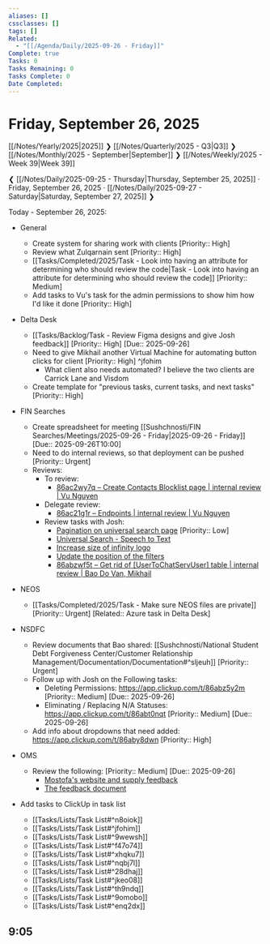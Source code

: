 ```yaml
---
aliases: []
cssclasses: []
tags: []
Related:
  - "[[/Agenda/Daily/2025-09-26 - Friday]]"
Complete: true
Tasks: 0
Tasks Remaining: 0
Tasks Complete: 0
Date Completed:
---
```

# Friday, September 26, 2025

[[/Notes/Yearly/2025|2025]] ❯ [[/Notes/Quarterly/2025 - Q3|Q3]] ❯ [[/Notes/Monthly/2025 - September|September]] ❯ [[/Notes/Weekly/2025 - Week 39|Week 39]]

❮ [[/Notes/Daily/2025-09-25 - Thursday|Thursday, September 25, 2025]] · Friday, September 26, 2025 · [[/Notes/Daily/2025-09-27 - Saturday|Saturday, September 27, 2025]] ❯


Today - September 26, 2025:

- General
    - Create system for sharing work with clients [Priority:: High]
    - Review what Zulqarnain sent [Priority:: High]
    - [[Tasks/Completed/2025/Task - Look into having an attribute for determining who should review the code|Task - Look into having an attribute for determining who should review the code]] [Priority:: Medium]
    - Add tasks to Vu's task for the admin permissions to show him how I'd like it done [Priority:: High]
- Delta Desk
    - [[Tasks/Backlog/Task - Review Figma designs and give Josh feedback]] [Priority:: High] [Due:: 2025-09-26]
    - Need to give Mikhail another Virtual Machine for automating button clicks for client [Priority:: High] ^jfohim
        - What client also needs automated? I believe the two clients are Carrick Lane and Visdom
    - Create template for "previous tasks, current tasks, and next tasks" [Priority:: High]
- FIN Searches
    - Create spreadsheet for meeting [[Sushchnosti/FIN Searches/Meetings/2025-09-26 - Friday|2025-09-26 - Friday]] [Due:: 2025-09-26T10:00]
    - Need to do internal reviews, so that deployment can be pushed [Priority:: Urgent]
    - Reviews:
        - To review:
            - [86ac2wy7q – Create Contacts Blocklist page | internal review | Vu Nguyen](https://app.clickup.com/t/86ac2wy7q)
        - Delegate review:
            - [86ac21g1r – Endpoints | internal review | Vu Nguyen](https://app.clickup.com/t/86ac21g1r)
        - Review tasks with Josh:
            - [Pagination on universal search page](https://app.clickup.com/t/86ac3tn0a)  [Priority:: Low]
            - [Universal Search - Speech to Text](https://app.clickup.com/t/86abxxjq9?comment=90130170743963&threadedComment=90130171263724)
            - [Increase size of infinity logo](https://app.clickup.com/t/86abzqe0n)
            - [Update the position of the filters](https://app.clickup.com/t/86abzqf9n)
            - [86abzwf5t – Get rid of [UserToChatServUser] table | internal review | Bao Do Van, Mikhail](https://app.clickup.com/t/86abzwf5t)
- NEOS
    - [[Tasks/Completed/2025/Task - Make sure NEOS files are private]]  [Priority:: Urgent] [Related:: Azure task in Delta Desk]
- NSDFC
    - Review documents that Bao shared: [[Sushchnosti/National Student Debt Forgiveness Center/Customer Relationship Management/Documentation/Documentation#^sljeuh]] [Priority:: Urgent]
    - Follow up with Josh on the Following tasks:
        - Deleting Permissions: https://app.clickup.com/t/86abz5y2m [Priority:: Medium] [Due:: 2025-09-26]
        - Eliminating / Replacing N/A Statuses: https://app.clickup.com/t/86abt0nqt [Priority:: Medium] [Due:: 2025-09-26]
    - Add info about dropdowns that need added: https://app.clickup.com/t/86aby8dwn [Priority:: High]
- OMS
    - Review the following: [Priority:: Medium] [Due:: 2025-09-26]
        - [Mostofa's website and supply feedback](https://witty-field-018aee10f.1.azurestaticapps.net/dashboard/clients/details/6389)
        - [The feedback document](https://docs.google.com/document/d/18lYRjKxNhPke2aSh1YWthm2zV78VoWQmbeyj0ZRFHOA/edit?tab=t.0)

- Add tasks to ClickUp in task list
    - [[Tasks/Lists/Task List#^n8oiok]]
    - [[Tasks/Lists/Task List#^jfohim]]
    - [[Tasks/Lists/Task List#^9wewsh]]
    - [[Tasks/Lists/Task List#^f47o74]]
    - [[Tasks/Lists/Task List#^xhqku7]]
    - [[Tasks/Lists/Task List#^nqbj7l]]
    - [[Tasks/Lists/Task List#^28dhaj]]
    - [[Tasks/Lists/Task List#^jkeo08]]
    - [[Tasks/Lists/Task List#^th9ndq]]
    - [[Tasks/Lists/Task List#^9omobo]]
    - [[Tasks/Lists/Task List#^enq2dx]]

## 9:05

